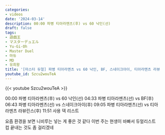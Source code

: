 ```yaml
---
categories:
- videos
date: '2024-03-14'
description: 00:00 파병 티아라멘츠(후) vs 60 낙인(선)
draft: false
tags:
- 遊戯王
- マスターデュエル
- Yu-Gi-Oh
- Master Duel
- 마듀
- MD
- 유희왕
title: '[마스터 듀얼] 파병 티아라멘츠 vs 60 낙인, BF, 스네이크아이, 티아라멘츠 라뷰린스 [듀얼리스트 컵]'
youtube_id: Szcu2wouTeA
---
```



{{< youtube Szcu2wouTeA >}}

00:00 파병 티아라멘츠(후) vs 60 낙인(선)
04:33 파병 티아라멘츠(선) vs BF(후)
06:43 파병 티아라멘츠(선) vs 스네이크아이(후)
09:05 파병 티아라멘츠(선) vs 티아라멘츠 라뷰린스(후)
11:51 사용 덱 리스트

요즘 환경을 보면 니비루는 넣는 게 좋은 것 같다
이번 주는 현생이 바빠서 듀얼리스트 컵 끝내는 것도 좀 걸리겠네